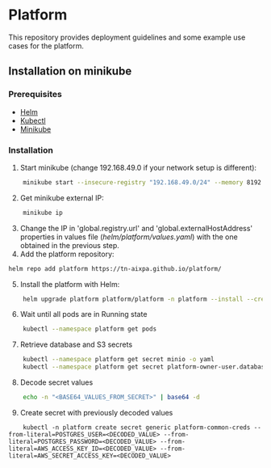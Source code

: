 # Platform

This repository provides deployment guidelines and some example use cases for the platform.

## Installation on minikube

### Prerequisites 
- [Helm](https://helm.sh/docs/intro/install/)
- [Kubectl](https://kubernetes.io/docs/tasks/tools/#kubectl)
- [Minikube](https://minikube.sigs.k8s.io/docs/start/)

### Installation

1. Start minikube (change 192.168.49.0 if your network setup is different):
```sh
    minikube start --insecure-registry "192.168.49.0/24" --memory 8192 --cpus 4
```
2. Get minikube external IP:
```sh
    minikube ip
```
3. Change the IP in  'global.registry.url' and 'global.externalHostAddress' properties in values file (*helm/platform/values.yaml*) with the one obtained in the previous step.
4. Add the platform repository:
```sh
helm repo add platform https://tn-aixpa.github.io/platform/
```
5. Install the platform with Helm:
```sh
    helm upgrade platform platform/platform -n platform --install --create-namespace --timeout 15m0s
```
6. Wait until all pods are in Running state
```sh
    kubectl --namespace platform get pods
```
7. Retrieve database and S3 secrets
```sh
    kubectl --namespace platform get secret minio -o yaml
    kubectl --namespace platform get secret platform-owner-user.database-postgres-cluster.credentials.postgresql.acid.zalan.do -o yaml
```
8. Decode secret values
```sh
    echo -n "<BASE64_VALUES_FROM_SECRET>" | base64 -d 
```
9. Create secret with previously decoded values
```
    kubectl -n platform create secret generic platform-common-creds --from-literal=POSTGRES_USER=<DECODED_VALUE> --from-literal=POSTGRES_PASSWORD=<DECODED_VALUE> --from-literal=AWS_ACCESS_KEY_ID=<DECODED_VALUE> --from-literal=AWS_SECRET_ACCESS_KEY=<DECODED_VALUE>
```
